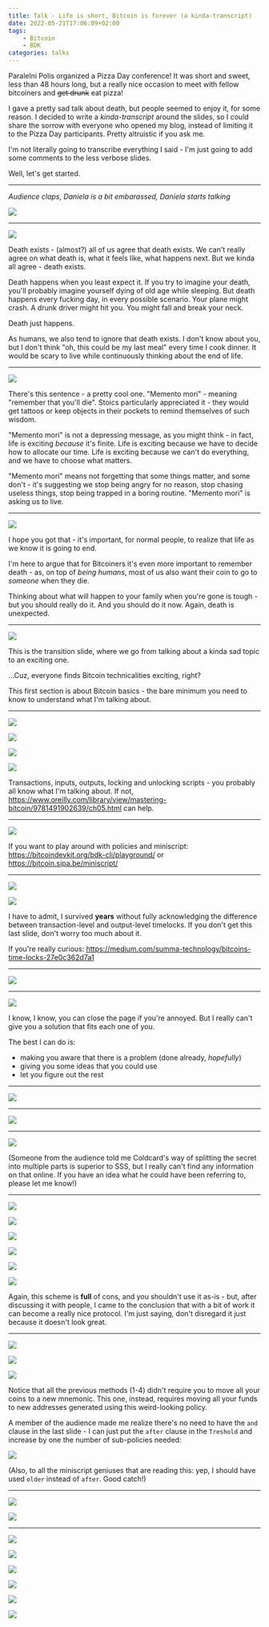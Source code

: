 ```yaml
---
title: Talk - Life is short, Bitcoin is forever (a kinda-transcript)
date: 2022-05-21T17:06:09+02:00
tags:
    - Bitcoin
    - BDK
categories: talks
---
```


Paralelni Polis organized a Pizza Day conference! It was short and sweet, less than 48 hours long, but a really nice occasion to meet with fellow bitcoiners and ~~get drunk~~ eat pizza!

I gave a pretty sad talk about death, but people seemed to enjoy it, for some reason. I decided to write a *kinda-transcript* around the slides, so I could share the sorrow with everyone who opened my blog, instead of limiting it to the Pizza Day participants. Pretty altruistic if you ask me.

I'm not literally going to transcribe everything I said - I'm just going to add some comments to the less verbose slides. 

Well, let's get started.

------- 

*Audience claps, Daniela is a bit embarassed, Daniela starts talking*

![](../images/pizzaday2022_slides/life_is_short.jpg)

------- 

![](../images/pizzaday2022_slides/life_is_short_1.jpg)

Death exists - (almost?) all of us agree that death exists. We can't really agree on what death is, what it feels like, what happens next. But we kinda all agree - death exists.

Death happens when you least expect it. If you try to imagine your death, you'll probably imagine yourself dying of old age while sleeping. But death happens every fucking day, in every possible scenario. Your plane might crash. A drunk driver might hit you. You might fall and break your neck.

Death just happens.

As humans, we also tend to ignore that death exists. I don't know about you, but I don't think "oh, this could be my last meal" every time I cook dinner.
It would be scary to live while continuously thinking about the end of life.

--------

![](../images/pizzaday2022_slides/life_is_short_2.jpg)

There's this sentence - a pretty cool one. "Memento mori" - meaning "remember that you'll die". Stoics particularly appreciated it - they would get tattoos or keep objects in their pockets to remind themselves of such wisdom.

"Memento mori" is not a depressing message, as you might think - in fact, life is exciting *because* it's finite. Life is exciting because we have to decide how to allocate our time. Life is exciting because we can't do everything, and we have to choose what matters.

"Memento mori" means not forgetting that some things matter, and some don't - it's suggesting we stop being angry for no reason, stop chasing useless things, stop being trapped in a boring routine. "Memento mori" is asking us to live.

--------

![](../images/pizzaday2022_slides/life_is_short_3.jpg)

I hope you got that - it's important, for normal people, to realize that life as we know it is going to end.

I'm here to argue that for Bitcoiners it's even more important to remember death - as, on top of *being humans*, most of us also want their coin to go to *someone* when they die.

Thinking about what will happen to your family when you're gone is tough - but you should really do it. And you should do it now. Again, death is unexpected.

--------

![](../images/pizzaday2022_slides/life_is_short_4.jpg)

This is the transition slide, where we go from talking about a kinda sad topic to an exciting one.

...Cuz, everyone finds Bitcoin technicalities exciting, right?

This first section is about Bitcoin basics - the bare minimum you need to know to understand what I'm talking about.

--------

![](../images/pizzaday2022_slides/life_is_short_5.jpg)

![](../images/pizzaday2022_slides/life_is_short_6.jpg)

![](../images/pizzaday2022_slides/life_is_short_7.jpg)

![](../images/pizzaday2022_slides/life_is_short_8.jpg)

Transactions, inputs, outputs, locking and unlocking scripts - you probably all know what I'm talking about. If not, https://www.oreilly.com/library/view/mastering-bitcoin/9781491902639/ch05.html can help.

--------

![](../images/pizzaday2022_slides/life_is_short_9.jpg)

If you want to play around with policies and miniscript: https://bitcoindevkit.org/bdk-cli/playground/ or https://bitcoin.sipa.be/miniscript/

--------

![](../images/pizzaday2022_slides/life_is_short_10.jpg)

![](../images/pizzaday2022_slides/life_is_short_11.jpg)

I have to admit, I survived **years** without fully acknowledging the difference between transaction-level and output-level timelocks. If you don't get this last slide, don't worry too much about it.

If you're really curious: https://medium.com/summa-technology/bitcoins-time-locks-27e0c362d7a1

--------

![](../images/pizzaday2022_slides/life_is_short_12.jpg)

--------

![](../images/pizzaday2022_slides/life_is_short_13.jpg)

I know, I know, you can close the page if you're annoyed. But I really can't give you a solution that fits each one of you.

The best I can do is:
- making you aware that there is a problem (done already, *hopefully*)
- giving you some ideas that you could use
- let you figure out the rest

--------

![](../images/pizzaday2022_slides/life_is_short_14.jpg)

--------

![](../images/pizzaday2022_slides/life_is_short_15.jpg)

--------

![](../images/pizzaday2022_slides/life_is_short_16.jpg)

(Someone from the audience told me Coldcard's way of splitting the secret into multiple parts is superior to SSS, but I really can't find any information on that online. If you have an idea what he could have been referring to, please let me know!)

--------

![](../images/pizzaday2022_slides/life_is_short_17.jpg)

![](../images/pizzaday2022_slides/life_is_short_18.jpg)

![](../images/pizzaday2022_slides/life_is_short_19.jpg)

![](../images/pizzaday2022_slides/life_is_short_20.jpg)

![](../images/pizzaday2022_slides/life_is_short_21.jpg)

![](../images/pizzaday2022_slides/life_is_short_22.jpg)

Again, this scheme is **full** of cons, and you shouldn't use it as-is - but, after discussing it with people, I came to the conclusion that with a bit of work it can become a really nice protocol. I'm just saying, don't disregard it just because it doesn't look great.

---------


![](../images/pizzaday2022_slides/life_is_short_23.jpg)

![](../images/pizzaday2022_slides/life_is_short_24.jpg)

![](../images/pizzaday2022_slides/life_is_short_25.jpg)

Notice that all the previous methods (1-4) didn't require you to move all your coins to a new mnemonic. This one, instead, requires moving all your funds to new addresses generated using this weird-looking policy.

A member of the audience made me realize there's no need to have the `and` clause in the last slide - I can just put the `after` clause in the `Treshold` and increase by one the number of sub-policies needed:

![](../images/pizzaday2022_slides/policy_fix.png)

(Also, to all the miniscript geniuses that are reading this: yep, I should have used `older` instead of `after`. Good catch!)

---------

![](../images/pizzaday2022_slides/life_is_short_26.jpg)

![](../images/pizzaday2022_slides/life_is_short_27.jpg)

--------

![](../images/pizzaday2022_slides/life_is_short_28.jpg)

![](../images/pizzaday2022_slides/life_is_short_29.jpg)

![](../images/pizzaday2022_slides/life_is_short_30.jpg)

![](../images/pizzaday2022_slides/life_is_short_31.jpg)

![](../images/pizzaday2022_slides/life_is_short_32.jpg)

![](../images/pizzaday2022_slides/life_is_short_33.jpg)
